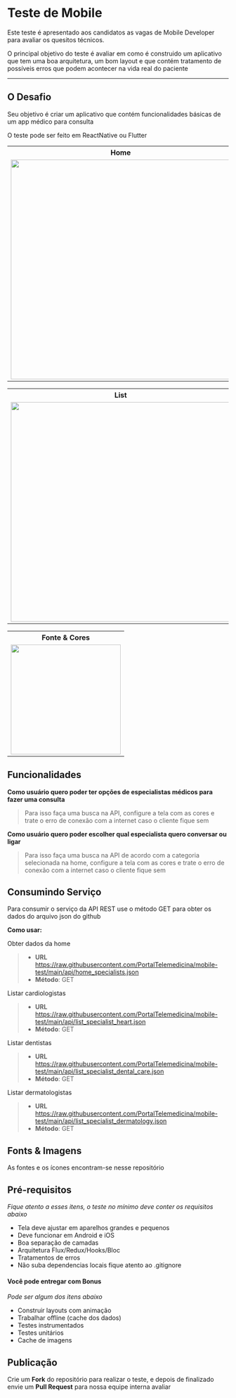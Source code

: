 Teste de Mobile
===================

Este teste é apresentado aos candidatos as vagas de Mobile Developer para avaliar os quesitos técnicos.

O principal objetivo do teste é avaliar em como é construido um aplicativo que tem uma boa arquitetura, um bom layout e que contém tratamento de possíveis erros que podem acontecer na vida real do paciente

----------


O Desafio
-------------

Seu objetivo é criar um aplicativo que contém funcionalidades básicas de um app médico para consulta

O teste pode ser feito em ReactNative ou Flutter


<table>
<tbody>
<tr><th>Home</th>
</tr>
<tr>
<td><img src="https://github.com/PortalTelemedicina/mobile-test/blob/main/screens/screen_home.PNG?raw=true" style="height:500px">
</td>
</tr>
</tbody>
</table>

<table>
<tbody>
<tr><th>List</th>
</tr>
<tr>
<td><img src="https://github.com/PortalTelemedicina/mobile-test/blob/main/screens/screen_list.PNG?raw=true" style="height:500px">
</td>
</tr>
</tbody>
</table>

<table>
<tbody>
<tr><th>Fonte & Cores</th>
</tr>
<tr>
<td><img src="https://github.com/PortalTelemedicina/mobile-test/blob/main/screens/colors_fonts.PNG?raw=true" style="height:250px">
</td>
</tr>
</tbody>
</table>

## <i class="icon-folder-open"></i> Funcionalidades

**Como usuário quero poder ter opções de especialistas médicos para fazer uma consulta**

> Para isso faça uma busca na API, configure a tela com as cores e trate o erro de conexão com a internet caso o cliente fique sem

**Como usuário quero poder escolher qual especialista quero conversar ou ligar**

> Para isso faça uma busca na API de acordo com a categoria selecionada na home, configure a tela com as cores e trate o erro de conexão com a internet caso o cliente fique sem

## <i class="icon-folder-open"></i> Consumindo Serviço

Para consumir o serviço da API REST use o método GET para obter os dados do arquivo json do github

**Como usar:**

Obter dados da home
> - **URL** https://raw.githubusercontent.com/PortalTelemedicina/mobile-test/main/api/home_specialists.json
> - **Método**: GET

Listar cardiologistas
> - **URL** https://raw.githubusercontent.com/PortalTelemedicina/mobile-test/main/api/list_specialist_heart.json
> - **Método**: GET

Listar dentistas
> - **URL** https://raw.githubusercontent.com/PortalTelemedicina/mobile-test/main/api/list_specialist_dental_care.json
> - **Método**: GET

Listar dermatologistas
> - **URL** https://raw.githubusercontent.com/PortalTelemedicina/mobile-test/main/api/list_specialist_dermatology.json
> - **Método**: GET
> 

## <i class="icon-folder-open"></i> Fonts & Imagens

As fontes e os ícones encontram-se nesse repositório


## <i class="icon-pencil"></i> Pré-requisitos
*Fique atento a esses itens, o teste no mínimo deve conter os requisitos abaixo*

- Tela deve ajustar em aparelhos grandes e pequenos
- Deve funcionar em Android e iOS
- Boa separação de camadas
- Arquitetura Flux/Redux/Hooks/Bloc
- Tratamentos de erros
- Não suba dependencias locais fique atento ao .gitignore


#### <i class="icon-hdd"></i> Você pode entregar com Bonus
*Pode ser algum dos itens abaixo*

- Construir layouts com animação
- Trabalhar offline (cache dos dados)
- Testes instrumentados
- Testes unitários
- Cache de imagens


Publicação
-------------

Crie um **Fork** do repositório para realizar o teste, e depois de finalizado envie um **Pull Request** para nossa equipe interna avaliar
